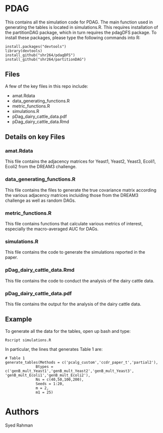 # PDAG
This contains all the simulation code for PDAG. The main function used in generating the tables is located in simulations.R. This requires installation of the partitionDAG package, which in turn requires the pdagDFS package. To install these packages, please type the following commands into R:

```
install.packages("devtools")
library(devtools)
install_github("shr264/pdagDFS")
install_github("shr264/partitionDAG")
```

## Files

A few of the key files in this repo include:
* amat.Rdata
* data_generating_functions.R
* metric_functions.R
* simulations.R
* pDag_dairy_cattle_data.pdf
* pDag_dairy_cattle_data.Rmd

## Details on key Files

### amat.Rdata

This file contains the adjacency matrices for Yeast1, Yeast2, Yeast3, Ecoli1, Ecoli2 from the DREAM3 challenge.

### data_generating_functions.R

This file contains the files to generate the true covariance matrix according the various adjacency matrices incluiding those from the DREAM3 challenge as well as random DAGs.

### metric_functions.R

This file contains functions that calculate various metrics of interest, especially the macro-averaged AUC for DAGs.

### simulations.R

This file contains the code to generate the simulations reported in the paper.

### pDag_dairy_cattle_data.Rmd

This file contains the code to conduct the analysis of the dairy cattle data.

### pDag_dairy_cattle_data.pdf

This file contains the output for the analysis of the dairy cattle data.

## Example

To generate all the data for the tables, open up bash and type:
```
Rscript simulations.R
```
In particular, the lines that generates Table 1 are:

```
# Table 1
generate_tables(Methods = c('pcalg_custom','ccdr_paper_t','partial2'),
              Btypes = c('genB_mult_Yeast1','genB_mult_Yeast2','genB_mult_Yeast3', 'genB_mult_Ecoli1','genB_mult_Ecoli2'),
              Ns = c(40,50,100,200),
              Seeds = 1:20,
              m = 2,
              m1 = 25)
```

# Authors
Syed Rahman
